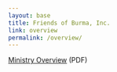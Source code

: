 ```yaml
---
layout: base
title: Friends of Burma, Inc.
link: overview
permalink: /overview/
---
```


[Ministry Overview](/static/docs/FOBMinistry.pdf) (PDF)
 
